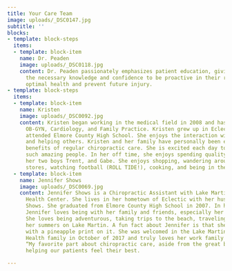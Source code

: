 ```yaml
---
title: Your Care Team
image: uploads/_DSC0147.jpg
subtitle: ''
blocks:
- template: block-steps
  items:
  - template: block-item
    name: Dr. Peaden
    image: uploads/_DSC0118.jpg
    content: Dr. Peaden passionately emphasizes patient education, giving his patients
      the necessary knowledge and confidence to be proactive in their recovery to
      optimal health and prevent future injury.
- template: block-steps
  items:
  - template: block-item
    name: Kristen
    image: uploads/_DSC0092.jpg
    content: Kristen began working in the medical field in 2008 and has worked in
      OB-GYN, Cardiology, and Family Practice. Kristen grew up in Eclectic, AL, and
      attended Elmore County High School. She enjoys the interaction with patients
      and helping others. Kristen and her family have personally been enjoying the
      benefits of regular chiropractic care. She is excited each day to work with
      such amazing people. In her off time, she enjoys spending quality time with
      her two boys Trent, and Gabe. She enjoys shopping, wandering around antique
      stores, watching football (ROLL TIDE!), cooking, and being in the sun.
  - template: block-item
    name: Jennifer Shows
    image: uploads/_DSC0069.jpg
    content: Jennifer Shows is a Chiropractic Assistant with Lake Martin Chiropractic
      Health Center. She lives in her hometown of Eclectic with her husband Chris
      Shows. She graduated from Elmore County High School in 2007. In her free time,
      Jennifer loves being with her family and friends, especially her two nieces.
      She loves being adventurous, taking trips to the beach, traveling, and spending
      her summers on Lake Martin. A fun fact about Jennifer is that she loves anything
      with a pineapple print on it. She was welcomed in the Lake Martin Chiropractic
      Health family in October of 2017 and truly loves her work family and patients.
      “My favorite part about chiropractic care, aside from the great benefits, is
      helping our patients feel their best.

---
```

